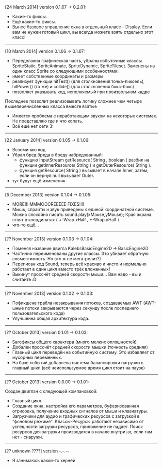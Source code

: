 

[24 March 2014]
version 0.1.07 -> 0.2.01:
 - Какие-то фиксы.
 - Ещё какие-то фиксы.
 - Вынес базовое управление окна в отдельный класс - Display.
   Если вам не нужен готовый цикл, вы всегда можете взять отдельно этот класс!

---

[10 March 2014]
version 0.1.06 -> 0.1.07:

 - Переделанна графическая часть, убраны избыточные классы SpriteStatic, SpriteAnimate, SpriteDynamic, SpriteTileset. Заменены на один класс Sprite со следующими особенностями:
  - имеет собственные координаты и размеры
  - реализует функции hitTest() (для столкновения точка-пиксель), hitPower() (то же) и collide() (для столкновения бокс-бокс)
  - позволяет указывать код, исполняемый при произвольном кадре

   Последнее позволит реализовывать логику сложнее чем четыре вышеперечисленных класса вместе взятые
 - Имеется проблема с неработающим звуком на некоторых системах. Не представляю где и что копать.
 - Всё ещё нет сети 3:

---

[22 January 2014]
version 0.1.05 -> 0.1.06:

 - Вспоминаю код
 - Убрал бред бреда в бреду набредованный:
   - функцию InputStream getResource( String , boolean ) разбил на функции getInnerResource( String ) и getOuterResource( String ).
   - функция getResource( String ) вызывает в начале Inner, затем, если он вернул null вызывает Outer.
 - тут будут ещё изменения

---

[5 December 2013]
version 0.1.04 -> 0.1.05:

 - MORE!!! MMMOOOREEEEE FIXES!!!!
 - Мышь, спрайты и звук приведены к единой координатной системе. Можно спокойно писать sound.play(xMouse,yMouse); Края экрана стоят в координатах ( +-Wrap.xHalf , +-Wrap.yHalf )
 - что-то ещё...

---

[?? November 2013]
version 0.1.03 -> 0.1.04:

 - Поменял название двигла KalebsBasicEngine2D -> BasicEngine2D
 - Частично переименованы другие классы. Это убивает обратную совместимость. Но это ж не мега-релиз?)
 - Переписан код Sound, теперь всё красиво и чисто и нормально работает в один цикл вместо трёх вложенных!
 - Выкинут проссчёт средней скорости мыши... Вам надо - вы и считайте :D

---

[?? November 2013]
version 0.1.02 -> 0.1.03:

 - Пофикшена трабла незакрывания потоков, создаваемых AWT (AWT-шные потоки закрываются через секунду после последнего пользовательского кода)
 - Улучшенна общая архитектура кода.

---

[?? October 2013]
version 0.1.01 -> 0.1.02:

 - Багофиксы общего характера (много мелких оплошностей)
 - Добален проссчёт средней скорости мышки (точность средняя)
 - Главный цикл переведён на событийную систему. Это избавляет от мусорных переменных.
 - На базе событий добавлена система балансировки нагрузки в главный цикл (всё неиспользуемое время цикл стоит на паузе)

---

[?? October 2013]
version 0.0.00 -> 0.1.01:

 Создан двиглан с следующей компановкой:
 - Главный цикл.
 - Создание окна, настройка его параметров, буферизованная отрисовка, получение входных сигналов от мыши и клавиатуры.
 - Загрузчики для аудио и графических ресурсов с загрузкой в "фоновом режиме". Классы-Ресурсы работают независимо от успешности загрузки ресурсов, приложение не падает. Поиск ресурсов для загрузки производится в начале внутри jar, если там нет - снаружи.

---

[?? unknown ????]
version -.-.--

 - Я занимаюсь какой-то хернёй